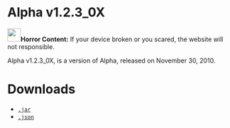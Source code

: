 # Alpha v1.2.3_0X

<img src="/minecraft.jar/stop.png" height="30px" width="30px">**Horror Content:** If your device broken or you scared, the website will not responsible.

Alpha v1.2.3_0X, is a version of Alpha, released on November 30, 2010.

# Downloads

- <a href="a1.2.3_0x/a1.2.3_0x.jar" download><code>.jar</code></a>
- <a href="a1.2.3_0x/a1.2.3_0x.json" download><code>.json</code></a>
